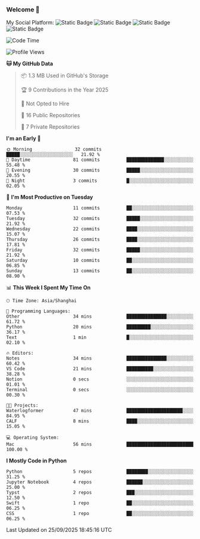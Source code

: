 ### Welcome 👋

<!--
**CheneyNine/CheneyNine** is a ✨ _special_ ✨ repository because its `README.md` (this file) appears on your GitHub profile.

Here are some ideas to get you started:

- 🔭 I’m currently working on ...
- 🌱 I’m currently learning ...
- 👯 I’m looking to collaborate on ...
- 🤔 I’m looking for help with ...
- 💬 Ask me about ...
- 📫 How to reach me: ...
- 😄 Pronouns: ...
- ⚡ Fun fact: ...
-->

My Social Platform:
![Static Badge](https://img.shields.io/badge/_-CheneyNine-black?style=flat&logo=Github&logoColor=white&cacheSeconds=https%3A%2F%2Fgithub.com%2FCheneyNine)
![Static Badge](https://img.shields.io/badge/_-cheneynine.top-purple?style=flat&logo=googlehome&logoColor=white&link=https%3A%2F%2Fwww.cheneynine.top)
![Static Badge](https://img.shields.io/badge/_-CQU__Cheney-green?style=flat&logo=wechat&logoColor=white&link=https%3A%2F%2Fwww.linkedin.com%2Fin%2Fyinan-chen-9b09202b9%2F)
![Static Badge](https://img.shields.io/badge/_-Cheney-blue?style=flat&logo=linkedin&logoColor=white&link=https%3A%2F%2Fwww.linkedin.com%2Fin%2Fyinan-chen-9b09202b9%2F)


<!--START_SECTION:waka-->
![Code Time](http://img.shields.io/badge/Code%20Time-392%20hrs%2013%20mins-blue)

![Profile Views](http://img.shields.io/badge/Profile%20Views-0-blue)

**🐱 My GitHub Data** 

> 📦 1.3 MB Used in GitHub's Storage 
 > 
> 🏆 9 Contributions in the Year 2025
 > 
> 🚫 Not Opted to Hire
 > 
> 📜 16 Public Repositories 
 > 
> 🔑 7 Private Repositories 
 > 
**I'm an Early 🐤** 

```text
🌞 Morning                32 commits          █████░░░░░░░░░░░░░░░░░░░░   21.92 % 
🌆 Daytime                81 commits          ██████████████░░░░░░░░░░░   55.48 % 
🌃 Evening                30 commits          █████░░░░░░░░░░░░░░░░░░░░   20.55 % 
🌙 Night                  3 commits           █░░░░░░░░░░░░░░░░░░░░░░░░   02.05 % 
```
📅 **I'm Most Productive on Tuesday** 

```text
Monday                   11 commits          ██░░░░░░░░░░░░░░░░░░░░░░░   07.53 % 
Tuesday                  32 commits          █████░░░░░░░░░░░░░░░░░░░░   21.92 % 
Wednesday                22 commits          ████░░░░░░░░░░░░░░░░░░░░░   15.07 % 
Thursday                 26 commits          ████░░░░░░░░░░░░░░░░░░░░░   17.81 % 
Friday                   32 commits          █████░░░░░░░░░░░░░░░░░░░░   21.92 % 
Saturday                 10 commits          ██░░░░░░░░░░░░░░░░░░░░░░░   06.85 % 
Sunday                   13 commits          ██░░░░░░░░░░░░░░░░░░░░░░░   08.90 % 
```


📊 **This Week I Spent My Time On** 

```text
🕑︎ Time Zone: Asia/Shanghai

💬 Programming Languages: 
Other                    34 mins             ███████████████░░░░░░░░░░   61.72 % 
Python                   20 mins             █████████░░░░░░░░░░░░░░░░   36.17 % 
Text                     1 min               █░░░░░░░░░░░░░░░░░░░░░░░░   02.10 % 

🔥 Editors: 
Notes                    34 mins             ███████████████░░░░░░░░░░   60.42 % 
VS Code                  21 mins             ██████████░░░░░░░░░░░░░░░   38.28 % 
Notion                   0 secs              ░░░░░░░░░░░░░░░░░░░░░░░░░   01.01 % 
Terminal                 0 secs              ░░░░░░░░░░░░░░░░░░░░░░░░░   00.30 % 

🐱‍💻 Projects: 
Waterlogformer           47 mins             █████████████████████░░░░   84.95 % 
CALF                     8 mins              ████░░░░░░░░░░░░░░░░░░░░░   15.05 % 

💻 Operating System: 
Mac                      56 mins             █████████████████████████   100.00 % 
```

**I Mostly Code in Python** 

```text
Python                   5 repos             ████████░░░░░░░░░░░░░░░░░   31.25 % 
Jupyter Notebook         4 repos             ██████░░░░░░░░░░░░░░░░░░░   25.00 % 
Typst                    2 repos             ███░░░░░░░░░░░░░░░░░░░░░░   12.50 % 
Swift                    1 repo              ██░░░░░░░░░░░░░░░░░░░░░░░   06.25 % 
CSS                      1 repo              ██░░░░░░░░░░░░░░░░░░░░░░░   06.25 % 
```




 Last Updated on 25/09/2025 18:45:16 UTC
<!--END_SECTION:waka-->


